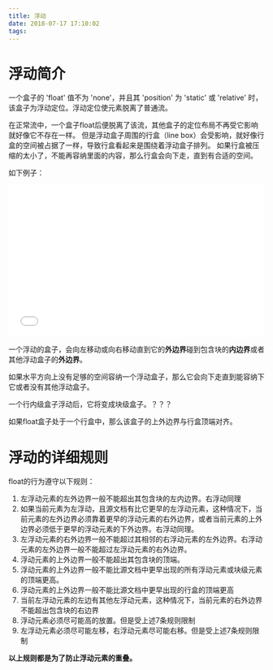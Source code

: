 ```yaml
---
title: 浮动
date: 2018-07-17 17:10:02
tags:
---
```


# 浮动简介

一个盒子的 'float' 值不为 'none'，并且其 'position' 为 'static' 或 'relative' 时，该盒子为浮动定位。浮动定位使元素脱离了普通流。

在正常流中，一个盒子float后便脱离了该流，其他盒子的定位布局不再受它影响就好像它不存在一样。
但是浮动盒子周围的行盒（line box）会受影响，就好像行盒的空间被占据了一样，导致行盒看起来是围绕着浮动盒子排列。 
如果行盒被压缩的太小了，不能再容纳里面的内容，那么行盒会向下走，直到有合适的空间。

如下例子：
<iframe width="100%" height="300" src="//jsfiddle.net/qw8880000/shgbunqc/3/embedded/html,css,result/" allowfullscreen="allowfullscreen" allowpaymentrequest frameborder="0"></iframe>

一个浮动的盒子，会向左移动或向右移动直到它的**外边界**碰到包含块的**内边界**或者其他浮动盒子的**外边界**。


如果水平方向上没有足够的空间容纳一个浮动盒子，那么它会向下走直到能容纳下它或者没有其他浮动盒子。

一个行内级盒子浮动后，它将变成块级盒子。？？？

如果float盒子处于一个行盒中，那么该盒子的上外边界与行盒顶端对齐。

# 浮动的详细规则

float的行为遵守以下规则：
1. 左浮动元素的左外边界一般不能超出其包含块的左内边界。右浮动同理
1. 如果当前元素为左浮动，且源文档有比它更早的左浮动元素，这种情况下，当前元素的左外边界必须靠着更早的浮动元素的右外边界，或者当前元素的上外边界必须低于更早的浮动元素的下外边界。右浮动同理。
1. 左浮动元素的右外边界一般不能超过其相邻的右浮动元素的左外边界。右浮动元素的左外边界一般不能超过左浮动元素的右外边界。
1. 浮动元素的上外边界一般不能超出其包含块的顶端。
1. 浮动元素的上外边界一般不能比源文档中更早出现的所有浮动元素或块级元素的顶端更高。
1. 浮动元素的上外边界一般不能比源文档中更早出现的行盒的顶端更高
1. 当前左浮动元素的左边有其他左浮动元素，这种情况下，当前元素的右外边界不能超出包含块的右边界
1. 浮动元素必须尽可能高的放置。但是受上述7条规则限制
1. 左浮动元素必须尽可能左移，右浮动元素尽可能右移。但是受上述7条规则限制

**以上规则都是为了防止浮动元素的重叠。**
